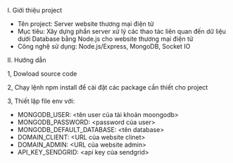 I. Giới thiệu project
- Tên project: Server website thương mại điện tử
- Mục tiêu: Xây dựng phần server xử lý các thao tác liên quan đến dữ liệu dưới Database bằng Node.js cho website thương mại điện tử
- Công nghệ sử dụng: Node.js/Express, MongoDB, Socket IO

II. Hướng dẫn 

1, Dowload source code

2, Chạy lệnh npm install để cài đặt các package cần thiết cho project

3, Thiết lập file env với:

- MONGODB_USER: <tên user của tài khoản moongodb>
- MONGODB_PASSWORD: <password của user> 
- MONGODB_DEFAULT_DATABASE: <tên database>
- DOMAIN_CLIENT: <URL của website clinet>
- DOMAIN_ADMIN: <URL của website admin>
- API_KEY_SENDGRID: <api key của sendgrid>
